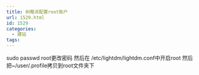 ```yaml
---
title: 树莓派配置root账户
url: 1529.html
id: 1529
categories:
  - 建站
tags:
---
```


sudo passwd root更改密码 然后在 /etc/lightdm/lightdm.conf中开启root 然后把~/user/.profile拷贝到root文件夹下